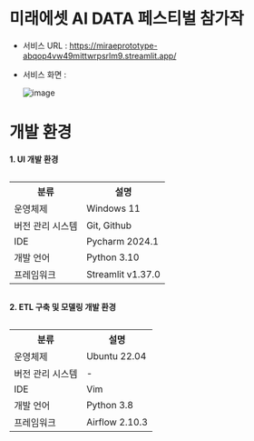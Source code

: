 # 미래에셋 AI DATA 페스티벌 참가작
* 서비스 URL : https://miraeprototype-abqop4vw49mittwrpsrlm9.streamlit.app/
* 서비스 화면 :<br>

  ![image](https://github.com/user-attachments/assets/ad4b5a69-11d5-4fe3-9dbc-dac1bccd0f98)



# 개발 환경 
<table style="display:inline-block; margin-right: 10px;">
  <p><b>1. UI 개발 환경</b></p>
  <tr>
    <th>분류</th>
    <th>설명</th>
  </tr>
  <tr>
    <td>운영체제</td>
    <td>Windows 11</td>
  </tr>
  <tr>
    <td>버전 관리 시스템</td>
    <td>Git, Github</td>
  </tr>
  <tr>
    <td>IDE</td>
    <td>Pycharm 2024.1</td>
  </tr>
  <tr>
    <td>개발 언어</td>
    <td>Python 3.10</td>
  </tr>
  <tr>
    <td>프레임워크</td>
    <td>Streamlit v1.37.0</td>
  </tr>
</table>

<table style="display:inline-block;">
  <p><b>2. ETL 구축 및 모델링 개발 환경</b></p>
  <tr>
    <th>분류</th>
    <th>설명</th>
  </tr>
  <tr>
    <td>운영체제</td>
    <td>Ubuntu 22.04</td>
  </tr>
  <tr>
    <td>버전 관리 시스템</td>
    <td>-</td>
  </tr>
  <tr>
    <td>IDE</td>
    <td>Vim</td>
  </tr>
  <tr>
    <td>개발 언어</td>
    <td>Python 3.8</td>
  </tr>
  <tr>
    <td>프레임워크</td>
    <td>Airflow 2.10.3</td>
  </tr>
</table>



